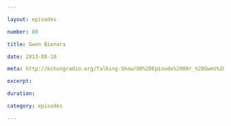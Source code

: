```yaml
---

layout: episodes

number: 80

title: Gwen Bienara

date: 2013-08-10

meta: http://kchungradio.org/Talking-Show/80%20Episode%2080r_%20Gwen%20Bienara.mp3

excerpt: 

duration: 

category: episodes

---
```


